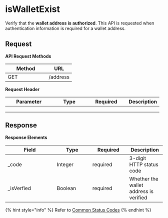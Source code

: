 # isWalletExist

Verify that the **wallet address is authorized**. This API is requested when authentication information is required for a wallet address.

## Request <a href="#request" id="request"></a>

**API Request Methods**

<table><thead><tr><th width="115">Method</th><th align="center">URL</th></tr></thead><tbody><tr><td>GET</td><td align="center">/address</td></tr></tbody></table>

**Request Header**

<table><thead><tr><th width="135">Parameter</th><th width="92">Type</th><th width="112">Required</th><th>Description</th></tr></thead><tbody><tr><td></td><td></td><td></td><td></td></tr><tr><td></td><td></td><td></td><td></td></tr><tr><td></td><td></td><td></td><td></td></tr></tbody></table>

## Response <a href="#response" id="response"></a>

**Response Elements**

<table><thead><tr><th width="141">Field</th><th width="98">Type</th><th width="102">Required</th><th>Description</th></tr></thead><tbody><tr><td>_code</td><td>Integer</td><td>required</td><td>3-digit HTTP status code</td></tr><tr><td>_isVerfied</td><td>Boolean</td><td>required</td><td>Whether the wallet address is verified</td></tr></tbody></table>

{% hint style="info" %}
Refer to [Common Status Codes](../api-common-guide.md#api-response)
{% endhint %}

